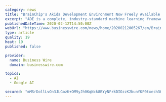 ```yaml
---
category: news
title: "BrainChip's Akida Development Environment Now Freely Available for Use"
excerpt: "ADE is a complete, industry-standard machine learning framework for creating, training and testing deeply learned neural networks. The platform leverages TensorFlow and Keras for neural network development, optimization and training. Once the network model is fully trained, the ADE includes a simple-to-use compiler to map the network to the ..."
publishedDateTime: 2020-02-12T14:50:00Z
webUrl: "https://www.businesswire.com/news/home/20200212005267/en/BrainChips-Akida-Development-Environment-Freely"
type: article
quality: 19
heat: 19
published: false

provider:
  name: Business Wire
  domain: businesswire.com

topics:
  - AI
  - Google AI

secured: "mMSrDollLvOn3JLGozK+OM9yJh0KqNck8BYyNFrkDIOzzK2bunYKF0txesh3Q/xv1wmQvVLotRWmP5Wf4qSnDHQzxiMEV3sQzv4kJL3zErTzZof02svUYLEvrKScroGo3I/1oW8hSUYUb0UezlgIWHFHzXgEKd52oCTnMpdSficlOZwgg+H17FvmDQU95RnqlveFlOQ6GQbMIqp8Z5odEhnzhTkldOEZCddCRBC9C24a1+dmmcH+RXZjVvXXxxgM0odUD0O79gb0D2UZNCnFwoDev9LnYhO+V2VjLFGMzrwGQzYRql3aPWM1s03bgM2r;TFg71nji2chCWCdEX1uuXw=="
---
```



